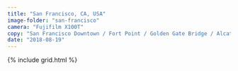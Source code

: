 ```yaml
---
title: "San Francisco, CA, USA"
image-folder: "san-francisco"
camera: "Fujifilm X100T"
copy: "San Francisco Downtown / Fort Point / Golden Gate Bridge / Alcatraz"
date: "2018-08-19"
---
```


{% include grid.html %}
